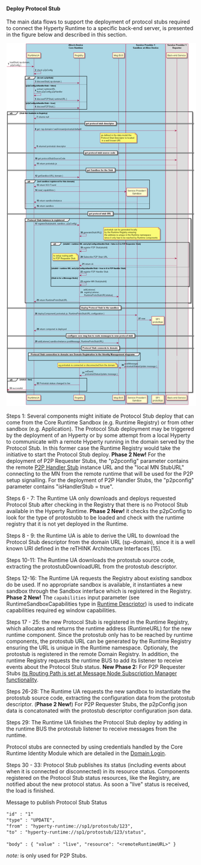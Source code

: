 #### Deploy Protocol Stub

The main data flows to support the deployment of protocol stubs required to connect the Hyperty Runtime to a specific back-end server, is presented in the figure below and described in this section.

![Figure @runtime-deploy-protostub: Deploy Protocol Stub](deploy-protostub.png)

Steps 1: Several components might initiate de Protocol Stub deploy that can come from the Core Runtime Sandbox (e.g. Runtime Registry) or from other sandbox (e.g. Application). The Protocol Stub deployment may be triggered by the deployment of an Hyperty or by some attempt from a local Hyperty to communicate with a remote Hyperty running in the domain served by the Protocol Stub. In this former case the Runtime Registry would take the initiative to start the Protocol Stub deploy. **Phase 2 New!** For the deployment of P2P Requester Stubs, the "p2pconfig" parameter contains the remote [P2P Handler Stub](../../messaging-framework/p2p-msg-delivery,md) instance URL and the "local MN StubURL" connecting to the MN from the remote runtime that will be used for the P2P setup signalling. For the deployment of P2P Handler Stubs, the "p2pconfig" parameter contains "isHandlerStub = true".

Steps 6 - 7: The Runtime UA only downloads and deploys requested Protocol Stub after checking in the Registry that there is no Protocol Stub available in the Hyperty Runtime. **Phase 2 New!** it checks the p2pConfig to look for the type of protostubb to be loaded and check with the runtime registry that it is not yet deployed in the Runtime.

Steps 8 - 9: the Runtime UA is able to derive the URL to download the Protocol Stub descriptor from the domain URL (sp-domain), since it is a well known URI defined in the reTHINK Architecture Interfaces [15].

Steps 10-11: The Runtime UA downloads the protostub source code, extracting the protostubDownloadURL from the protostub descriptor.

Steps 12-16: The Runtime UA requests the Registry about existing sandbox do be used. If no appropriate sandbox is available, it instantiates a new sandbox through the Sandbox interface which is registered in the Registry. **Phase 2 New!** The `capabilities` input parameter (see RuntimeSandboxCapabilities type in [Runtime Descriptor](../../datamodel/core/hyperty-catalogue/readme.md#hyperty-runtime-descriptor)) is used to indicate capabilities required eg window capabilities.

Steps 17 - 25: the new Protocol Stub is registered in the Runtime Registry, which allocates and returns the runtime address (RuntimeURL) for the new runtime component. Since the protostub only has to be reached by runtime components, the protostub URL can be generated by the Runtime Registry ensuring the URL is unique in the Runtime namespace. Optionaly, the protostub is registered in the remote Domain Registry. In addition, the runtime Registry requests the runtime BUS to add its listener to receive events about the Protocol Stub status. **New Phase 2:** For P2P Requester Stubs [its Routing Path is set at Message Node Subscription Manager functionality](../../messages/p2p-connection-messages.md#set-p2p-equester-routing-path).

Steps 26-28: The Runtime UA requests the new sandbox to instantiate the protostub source code, extracting the configuration data from the protostub descriptor. (**Phase 2 New!**) For P2P Requester Stubs, the p2pConfig json data is concatonated with the protostub descriptor configuration json data.

Steps 29: The Runtime UA finishes the Protocol Stub deploy by adding in the runtime BUS the protostub listener to receive messages from the runtime.

Protocol stubs are connected by using credentials handled by the Core Runtime Identity Module which are detailed in the [Domain Login](../identity-management/domain-login.md).

Steps 30 - 33: Protocol Stub publishes its status (including events about when it is connected or disconnected) in its resource status. Components registered on the Protocol Stub status resources, like the Registry, are notified about the new protocol status. As soon a "live" status is received, the load is finished.

Message to publish Protocol Stub Status

```
"id" : "1"
"type" : "UPDATE",
"from" : "hyperty-runtime://sp1/protostub/123",
"to" : "hyperty-runtime://sp1/protostub/123/status",

"body" : { "value" : "live", "resource": "<remoteRuntimeURL>" }
```

*note:* <remoteRuntimeURL> is only used for P2P Stubs.

